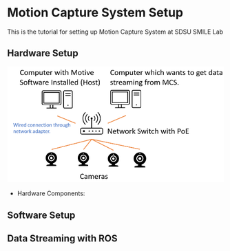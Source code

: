 # Motion Capture System Setup

This is the tutorial for setting up Motion Capture System at SDSU SMILE Lab

## Hardware Setup
![alt text](https://github.com/SMILE-SDSU/Motion-Capture-System-Setup/blob/master/MCS.png?raw=true)
- Hardware Components: 



## Software Setup


## Data Streaming with ROS
